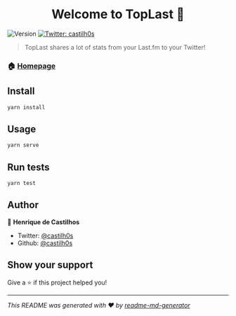 <h1 align="center">Welcome to TopLast 👋</h1>
<p>
  <img alt="Version" src="https://img.shields.io/badge/version-0.0.1-blue.svg?cacheSeconds=2592000" />
  <a href="https://twitter.com/castilh0s">
    <img alt="Twitter: castilh0s" src="https://img.shields.io/twitter/follow/castilh0s.svg?style=social" target="_blank" />
  </a>
</p>

> TopLast shares a lot of stats from your Last.fm to your Twitter!

### 🏠 [Homepage](https://toplast.hcastilhos.com)

## Install

```sh
yarn install
```

## Usage

```sh
yarn serve
```

## Run tests

```sh
yarn test
```

## Author

👤 **Henrique de Castilhos**

* Twitter: [@castilh0s](https://twitter.com/castilh0s)
* Github: [@castilh0s](https://github.com/castilh0s)

## Show your support

Give a ⭐️ if this project helped you!

***
_This README was generated with ❤️ by [readme-md-generator](https://github.com/kefranabg/readme-md-generator)_